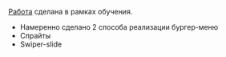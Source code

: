 <a href="https://irenshen.github.io/BSMU/">Работа</a> сделана в рамках обучения. 
* Намеренно сделано 2 способа реализации бургер-меню 
* Спрайты
* Swiper-slide 
